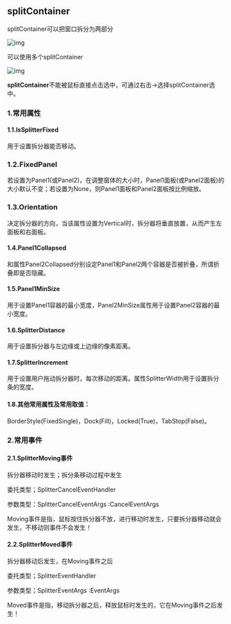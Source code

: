 ## splitContainer

splitContainer可以把窗口拆分为两部分

![img](https://pzy-images.oss-cn-hangzhou.aliyuncs.com/img/202206210925602.jpg)

可以使用多个splitContainer

![img](https://pzy-images.oss-cn-hangzhou.aliyuncs.com/img/202206210925607.jpg)

**splitContainer**不能被鼠标直接点击选中，可通过右击-\>选择splitContainer选中。

### 1.常用属性

#### 1.1.IsSplitterFixed

用于设置拆分器能否移动。

### 1.2.FixedPanel

若设置为Panel1(或Panel2)，在调整窗体的大小时，Panel1面板(或Panel2面板)的大小默认不变；若设置为None，则Panel1面板和Panel2面板按比例缩放。

### 1.3.Orientation

决定拆分器的方向，当该属性设置为Vertical时，拆分器将垂直放置，从而产生左面板和右面板。

#### 1.4.Panel1Collapsed

和属性Panel2Collapsed分别设定Panel1和Panel2两个容器是否被折叠，所谓折叠即是否隐藏。

#### 1.5.Panel1MinSize

用于设置Panel1容器的最小宽度，Panel2MinSize属性用于设置Panel2容器的最小宽度。

#### 1.6.SplitterDistance

用于设置拆分器与左边缘或上边缘的像素距离。

#### 1.7.SplitterIncrement

用于设置用户拖动拆分器时，每次移动的距离。属性SplitterWidth用于设置拆分条的宽度。

#### 1.8.其他常用属性及常用取值：

BorderStyle(FixedSingle)，Dock(Fill)，Locked(True)，TabStop(False)。

### 2.常用事件

#### 2.1.SplitterMoving事件

拆分器移动时发生；拆分条移动过程中发生

委托类型；SplitterCancelEventHandler

参数类型：SplitterCancelEventArgs :CancelEventArgs

Moving事件是指，鼠标按住拆分器不放，进行移动时发生，只要拆分器移动就会发生，不移动则事件不会发生！

#### 2.2.SplitterMoved事件

拆分器移动后发生，在Moving事件之后

委托类型；SplitterEventHandler

参数类型；SplitterEventArgs :EventArgs

Moved事件是指，移动拆分器之后，释放鼠标时发生的，它在Moving事件之后发生！